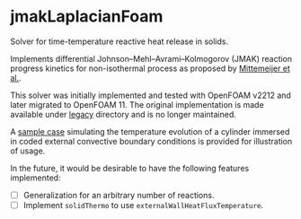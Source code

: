 # jmakLaplacianFoam

Solver for time-temperature reactive heat release in solids.

Implements differential Johnson–Mehl–Avrami–Kolmogorov (JMAK) reaction progress kinetics for non-isothermal process as proposed by [Mittemeijer et al.](https://doi.org/10.1007/BF02628377).

This solver was initially implemented and tested with OpenFOAM v2212 and later migrated to OpenFOAM 11. The original implementation is made available under [legacy](legacy/) directory and is no longer maintained.

A [sample case](../../run/jmakLaplacianFoam/cylinder/) simulating the temperature evolution of a cylinder immersed in coded external convective boundary conditions is provided for illustration of usage.

In the future, it would be desirable to have the following features implemented:

- [ ] Generalization for an arbitrary number of reactions.
- [ ] Implement `solidThermo` to use `externalWallHeatFluxTemperature`.

